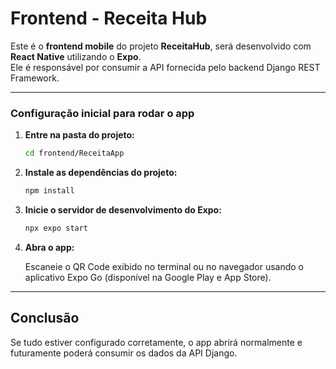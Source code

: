 # Frontend - Receita Hub

Este é o **frontend mobile** do projeto **ReceitaHub**, será desenvolvido com **React Native** utilizando o **Expo**.  
Ele é responsável por consumir a API fornecida pelo backend Django REST Framework.

---

### Configuração inicial para rodar o app

1. **Entre na pasta do projeto:**
    ```bash
    cd frontend/ReceitaApp

2. **Instale as dependências do projeto:**
    ```bash
    npm install

3. **Inicie o servidor de desenvolvimento do Expo:**
    ```bash
    npx expo start

4. **Abra o app:**

    Escaneie o QR Code exibido no terminal ou no navegador usando o aplicativo Expo Go (disponível na Google Play e App Store).
---
## Conclusão

Se tudo estiver configurado corretamente, o app abrirá normalmente e futuramente poderá consumir os dados da API Django.
